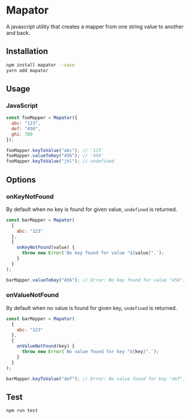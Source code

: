 # Mapator

A javascript utility that creates a mapper from one string value to another and back.

## Installation

```sh
npm install mapator --save
yarn add mapator
```

## Usage

### JavaScript

```javascript
const fooMapper = Mapator({
  abc: "123",
  def: "456",
  ghi: 789
});

fooMapper.keyToValue("abc"); // '123'
fooMapper.valueToKey("456"); // '456'
fooMapper.keyToValue("jkl"); // undefined
```

## Options

### onKeyNotFound

By default when no key is found for given value, `undefined` is returned.

```javascript
const barMapper = Mapator(
  {
    abc: "123"
  },
  {
    onKeyNotFound(value) {
      throw new Error(`No key found for value "${value}".`);
    }
  }
);

barMapper.valueToKey("456"); // Error: No key found for value "456".
```

### onValueNotFound

By default when no value is found for given key, `undefined` is returned.

```javascript
const barMapper = Mapator(
  {
    abc: "123"
  },
  {
    onValueNotFound(key) {
      throw new Error(`No value found for key "${key}".`);
    }
  }
);

barMapper.keyToValue("def"); // Error: No value found for key "def".
```

## Test

```sh
npm run test
```
